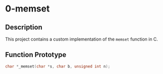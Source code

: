 # 0-memset

## Description
This project contains a custom implementation of the `memset` function in C.

## Function Prototype
```c
char *_memset(char *s, char b, unsigned int n);
